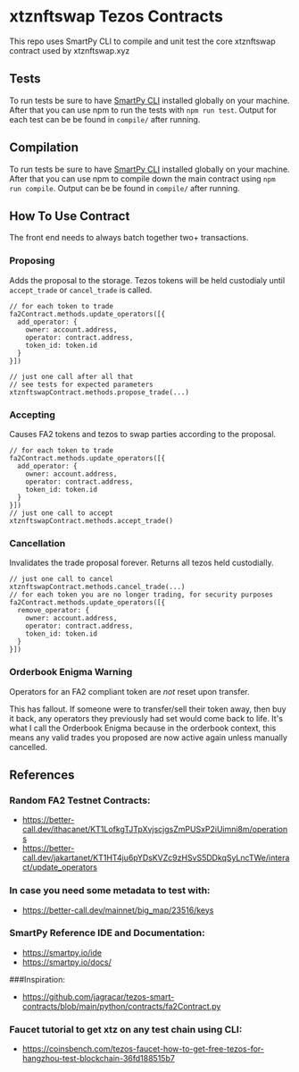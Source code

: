 # xtznftswap Tezos Contracts

This repo uses SmartPy CLI to compile and unit test the core xtznftswap contract used by xtznftswap.xyz

## Tests

To run tests be sure to have [SmartPy CLI](https://smartpy.io/docs/cli/) installed globally on your machine. After that you can use npm to run the tests with `npm run test`. Output for each test can be be found in `compile/` after running.

## Compilation

To run tests be sure to have [SmartPy CLI](https://smartpy.io/docs/cli/) installed globally on your machine. After that you can use npm to compile down the main contract using `npm run compile`. Output can be be found in `compile/` after running.

## How To Use Contract

The front end needs to always batch together two+ transactions.

### Proposing

Adds the proposal to the storage. Tezos tokens will be held custodialy until `accept_trade` or `cancel_trade` is called.

```
// for each token to trade
fa2Contract.methods.update_operators([{
  add_operator: {
    owner: account.address,
    operator: contract.address,
    token_id: token.id
  }
}])

// just one call after all that
// see tests for expected parameters
xtznftswapContract.methods.propose_trade(...)
```

### Accepting

Causes FA2 tokens and tezos to swap parties according to the proposal.

```
// for each token to trade
fa2Contract.methods.update_operators([{
  add_operator: {
    owner: account.address,
    operator: contract.address,
    token_id: token.id
  }
}])
// just one call to accept
xtznftswapContract.methods.accept_trade()
```

### Cancellation

Invalidates the trade proposal forever. Returns all tezos held custodially.

```
// just one call to cancel
xtznftswapContract.methods.cancel_trade(...)
// for each token you are no longer trading, for security purposes
fa2Contract.methods.update_operators([{
  remove_operator: {
    owner: account.address,
    operator: contract.address,
    token_id: token.id
  }
}])
```

### Orderbook Enigma Warning

Operators for an FA2 compliant token are *not* reset upon transfer.

This has fallout. If someone were to transfer/sell their token away, then buy it back, any operators they previously had set would come back to life. It's what I call the Orderbook Enigma because in the orderbook context, this means any valid trades you proposed are now active again unless manually cancelled.


## References

### Random FA2 Testnet Contracts:
* https://better-call.dev/ithacanet/KT1LofkgTJTpXvjscjgsZmPUSxP2iUimni8m/operations
* https://better-call.dev/jakartanet/KT1HT4ju6pYDsKVZc9zHSvS5DDkqSyLncTWe/interact/update_operators

### In case you need some metadata to test with:
* https://better-call.dev/mainnet/big_map/23516/keys

### SmartPy Reference IDE and Documentation:
* https://smartpy.io/ide
* https://smartpy.io/docs/

###Inspiration:
* https://github.com/jagracar/tezos-smart-contracts/blob/main/python/contracts/fa2Contract.py

### Faucet tutorial to get xtz on any test chain using CLI:
* https://coinsbench.com/tezos-faucet-how-to-get-free-tezos-for-hangzhou-test-blockchain-36fd188515b7
